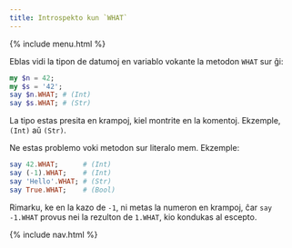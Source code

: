 ```yaml
---
title: Introspekto kun `WHAT`
---
```


{% include menu.html %}

Eblas vidi la tipon de datumoj en variablo vokante la metodon `WHAT` sur ĝi:

```raku
my $n = 42;
my $s = '42';
say $n.WHAT; # (Int)
say $s.WHAT; # (Str)
```

La tipo estas presita en krampoj, kiel montrite en la komentoj. Ekzemple, `(Int)` aŭ `(Str)`.

Ne estas problemo voki metodon sur literalo mem. Ekzemple:

```raku
say 42.WHAT;      # (Int)
say (-1).WHAT;    # (Int)
say 'Hello'.WHAT; # (Str)
say True.WHAT;    # (Bool)
```

Rimarku, ke en la kazo de `-1`, ni metas la numeron en krampoj, ĉar `say -1.WHAT` provus nei la rezulton de `1.WHAT`, kio kondukas al escepto.

{% include nav.html %}